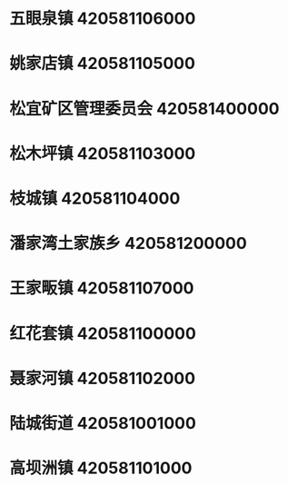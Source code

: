 # 五眼泉镇 420581106000
# 姚家店镇 420581105000
# 松宜矿区管理委员会 420581400000
# 松木坪镇 420581103000
# 枝城镇 420581104000
# 潘家湾土家族乡 420581200000
# 王家畈镇 420581107000
# 红花套镇 420581100000
# 聂家河镇 420581102000
# 陆城街道 420581001000
# 高坝洲镇 420581101000
